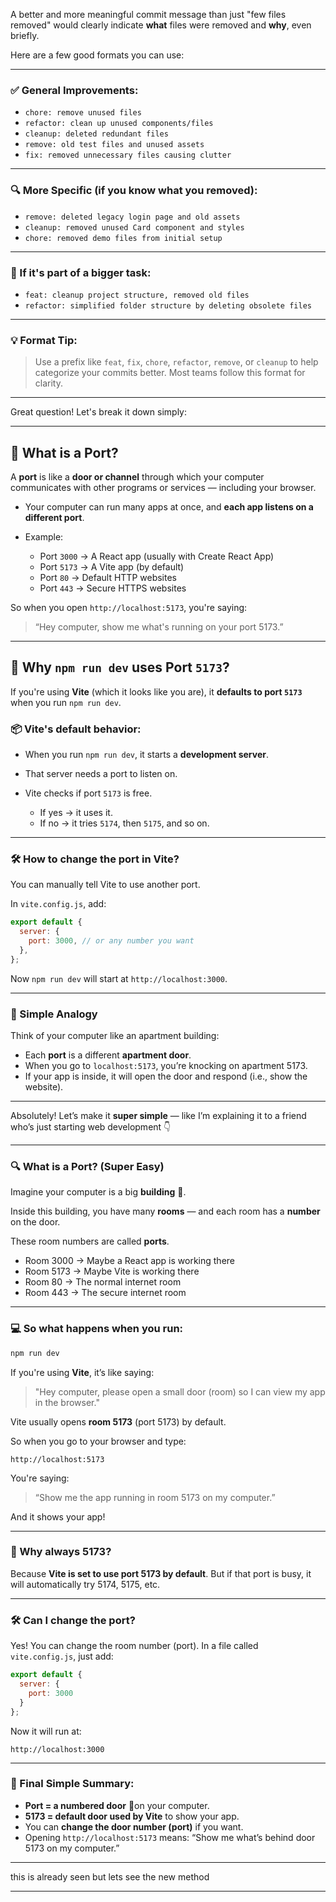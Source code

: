 A better and more meaningful commit message than just "few files removed" would clearly indicate **what** files were removed and **why**, even briefly.

Here are a few good formats you can use:

---

### ✅ General Improvements:

* `chore: remove unused files`
* `refactor: clean up unused components/files`
* `cleanup: deleted redundant files`
* `remove: old test files and unused assets`
* `fix: removed unnecessary files causing clutter`

---

### 🔍 More Specific (if you know what you removed):

* `remove: deleted legacy login page and old assets`
* `cleanup: removed unused Card component and styles`
* `chore: removed demo files from initial setup`

---

### 📌 If it's part of a bigger task:

* `feat: cleanup project structure, removed old files`
* `refactor: simplified folder structure by deleting obsolete files`

---

### 💡 Format Tip:

> Use a prefix like `feat`, `fix`, `chore`, `refactor`, `remove`, or `cleanup` to help categorize your commits better. Most teams follow this format for clarity.

---

Great question! Let's break it down simply:

---

## 🔌 What is a Port?

A **port** is like a **door or channel** through which your computer communicates with other programs or services — including your browser.

* Your computer can run many apps at once, and **each app listens on a different port**.
* Example:

  * Port `3000` → A React app (usually with Create React App)
  * Port `5173` → A Vite app (by default)
  * Port `80` → Default HTTP websites
  * Port `443` → Secure HTTPS websites

So when you open `http://localhost:5173`, you're saying:

> “Hey computer, show me what's running on your port 5173.”

---

## 🧪 Why `npm run dev` uses Port `5173`?

If you're using **Vite** (which it looks like you are), it **defaults to port `5173`** when you run `npm run dev`.

### 📦 Vite's default behavior:

* When you run `npm run dev`, it starts a **development server**.
* That server needs a port to listen on.
* Vite checks if port `5173` is free.

  * If yes → it uses it.
  * If no → it tries `5174`, then `5175`, and so on.

---

### 🛠 How to change the port in Vite?

You can manually tell Vite to use another port.

In `vite.config.js`, add:

```js
export default {
  server: {
    port: 3000, // or any number you want
  },
};
```

Now `npm run dev` will start at `http://localhost:3000`.

---

### 🧠 Simple Analogy

Think of your computer like an apartment building:

* Each **port** is a different **apartment door**.
* When you go to `localhost:5173`, you’re knocking on apartment 5173.
* If your app is inside, it will open the door and respond (i.e., show the website).

---

Absolutely! Let’s make it **super simple** — like I’m explaining it to a friend who’s just starting web development 👇

---

### 🔍 What is a Port? (Super Easy)

Imagine your computer is a big **building** 🏢.

Inside this building, you have many **rooms** — and each room has a **number** on the door.

These room numbers are called **ports**.

* Room 3000 → Maybe a React app is working there
* Room 5173 → Maybe Vite is working there
* Room 80 → The normal internet room
* Room 443 → The secure internet room

---

### 💻 So what happens when you run:

```bash
npm run dev
```

If you're using **Vite**, it’s like saying:

> "Hey computer, please open a small door (room) so I can view my app in the browser."

Vite usually opens **room 5173** (port 5173) by default.

So when you go to your browser and type:

```
http://localhost:5173
```

You're saying:

> “Show me the app running in room 5173 on my computer.”

And it shows your app!

---

### 🤔 Why always 5173?

Because **Vite is set to use port 5173 by default**.
But if that port is busy, it will automatically try 5174, 5175, etc.

---

### 🛠 Can I change the port?

Yes! You can change the room number (port).
In a file called `vite.config.js`, just add:

```js
export default {
  server: {
    port: 3000
  }
};
```

Now it will run at:

```
http://localhost:3000
```

---

### 🧠 Final Simple Summary:

* **Port = a numbered door** 🚪on your computer.
* **5173 = default door used by Vite** to show your app.
* You can **change the door number (port)** if you want.
* Opening `http://localhost:5173` means: “Show me what’s behind door 5173 on my computer.”

---

<Card name="Deepak"></Card>  this is already seen but lets see the new method

---


